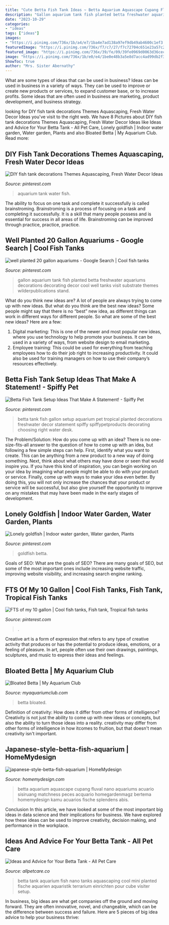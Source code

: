 ```yaml
---
title: "Cute Betta Fish Tank Ideas ~ Betta Aquarium Aquascape Cupang Fluval Nano Aquariums Acuario Sisiruang Matchness Peces Acquario Homegardenmagz Bertema Homemydesign Kamu Acuarios Fische Splendens Abis"
description: "Gallon aquarium tank fish planted betta freshwater aquariums decorations decorating decor cool well tanks visit substrate themes wilderpublications stand"
date: "2023-10-29"
categories:
- "ideas"
tags: ["ideas"]
images:
- "https://i.pinimg.com/736x/1b/a4/e7/1ba4e7ad138a97ef9db49ab4600c1ef3.jpg"
featuredImage: "https://i.pinimg.com/736x/f7/c7/27/f7c72704c651e23a57c20afd88d1fa23.jpg"
featured_image: "https://i.pinimg.com/736x/39/fe/09/39fe0969d0063d36cecec55b83ff11f8--fish-in-a-bowl-betta-fish.jpg"
image: "https://i.pinimg.com/736x/1b/e0/e4/1be0e48b3a5e8d7acc4ad99db2f3c097.jpg"
ShowToc: true
author: "Mrs. Sister Abernathy"
---
```



What are some types of ideas that can be used in business?
Ideas can be used in business in a variety of ways. They can be used to improve or create new products or services, to expand customer base, or to increase profits. Some ideas that are often used in business are marketing, product development, and business strategy.

	

		
looking for DIY fish tank decorations Themes Aquascaping, Fresh Water Decor Ideas you've visit to the right web. We have 8 Pictures about DIY fish tank decorations Themes Aquascaping, Fresh Water Decor Ideas like Ideas and Advice for Your Betta Tank - All Pet Care, Lonely goldfish | Indoor water garden, Water garden, Plants and also Bloated Betta | My Aquarium Club. Read more:
		
    
## DIY Fish Tank Decorations Themes Aquascaping, Fresh Water Decor Ideas

<img loading=lazy src="https://i.pinimg.com/736x/f7/c7/27/f7c72704c651e23a57c20afd88d1fa23.jpg" onerror="this.onerror=null;this.src='https://tse3.mm.bing.net/th?id=OIP.iOv4QA3irVwUbHlqIXgRVgAAAA&amp;pid=15.1';" alt="DIY fish tank decorations Themes Aquascaping, Fresh Water Decor Ideas">

_Source: pinterest.com_

>aquarium tank water fish. 

	

The ability to focus on one task and complete it successfully is called brainstroming. Brainstroming is a process of focusing on a task and completing it successfully. It is a skill that many people possess and is essential for success in all areas of life. Brainstroming can be improved through practice, practice, practice.

    
## Well Planted 20 Gallon Aquariums - Google Search | Cool Fish Tanks

<img loading=lazy src="https://i.pinimg.com/736x/e6/99/e8/e699e8475124d38e44393ee5e14bfa6f--freshwater-aquarium-decorating-aquarium-ideas-freshwater.jpg" onerror="this.onerror=null;this.src='https://tse2.mm.bing.net/th?id=OIP.5uKN_xOF5Elp1DC5JhZ9NgHaFi&amp;pid=15.1';" alt="well planted 20 gallon aquariums - Google Search | Cool fish tanks">

_Source: pinterest.com_

>gallon aquarium tank fish planted betta freshwater aquariums decorations decorating decor cool well tanks visit substrate themes wilderpublications stand. 

	

What do you think new ideas are?
A lot of people are always trying to come up with new ideas. But what do you think are the best new ideas? Some people might say that there is no “best” new idea, as different things can work in different ways for different people. So what are some of the best new ideas? Here are a few: 
1) Digital marketing: This is one of the newer and most popular new ideas, where you use technology to help promote your business. It can be used in a variety of ways, from website design to email marketing. 
2) Employee training: This could be used for everything from teaching employees how to do their job right to increasing productivity. It could also be used for training managers on how to use their company’s resources effectively.

    
## Betta Fish Tank Setup Ideas That Make A Statement! - Spiffy Pet

<img loading=lazy src="https://i.pinimg.com/736x/1b/e0/e4/1be0e48b3a5e8d7acc4ad99db2f3c097.jpg" onerror="this.onerror=null;this.src='https://tse1.mm.bing.net/th?id=OIP.nWxUdZ6OHtp_bn9bJthpigHaEr&amp;pid=15.1';" alt="Betta Fish Tank Setup Ideas That Make A Statement! - Spiffy Pet">

_Source: pinterest.com_

>betta tank fish gallon setup aquarium pet tropical planted decorations freshwater decor statement spiffy spiffypetproducts decorating choosing right water desk. 

	

The Problem/Solution: How do you come up with an idea?
There is no one-size-fits-all answer to the question of how to come up with an idea, but following a few simple steps can help. First, identify what you want to create. This can be anything from a new product to a new way of doing something. Next, think about what others may have done or seen that would inspire you. If you have this kind of inspiration, you can begin working on your idea by imagining what people might be able to do with your product or service. Finally, come up with ways to make your idea even better. By doing this, you will not only increase the chances that your product or service will be successful, but also give yourself the opportunity to improve on any mistakes that may have been made in the early stages of development.

    
## Lonely Goldfish | Indoor Water Garden, Water Garden, Plants

<img loading=lazy src="https://i.pinimg.com/736x/39/fe/09/39fe0969d0063d36cecec55b83ff11f8--fish-in-a-bowl-betta-fish.jpg" onerror="this.onerror=null;this.src='https://tse3.mm.bing.net/th?id=OIP.qGlV2iyR6WWpax82uq-hMwHaJ3&amp;pid=15.1';" alt="Lonely goldfish | Indoor water garden, Water garden, Plants">

_Source: pinterest.com_

>goldfish betta. 

	

Goals of SEO: What are the goals of SEO?
There are many goals of SEO, but some of the most important ones include increasing website traffic, improving website visibility, and increasing search engine ranking.

    
## FTS Of My 10 Gallon | Cool Fish Tanks, Fish Tank, Tropical Fish Tanks

<img loading=lazy src="https://i.pinimg.com/736x/1b/a4/e7/1ba4e7ad138a97ef9db49ab4600c1ef3.jpg" onerror="this.onerror=null;this.src='https://tse1.mm.bing.net/th?id=OIP.JCZE0yoPAIzw_rrLn4YHuAHaFj&amp;pid=15.1';" alt="FTS of my 10 gallon | Cool fish tanks, Fish tank, Tropical fish tanks">

_Source: pinterest.com_

>. 

	

Creative art is a form of expression that refers to any type of creative activity that produces or has the potential to produce ideas, emotions, or a feeling of pleasure. In art, people often use their own drawings, paintings, sculptures, and music to express their ideas and feelings.

    
## Bloated Betta | My Aquarium Club

<img loading=lazy src="https://dlgdxii3fgupk.cloudfront.net/myaquariumclub.com/images/fbfiles/images/20160820_154732_v_1471707017.jpg" onerror="this.onerror=null;this.src='https://tse3.mm.bing.net/th?id=OIP.eDuMC0144pc7vPRm-wAbOgHaJ4&amp;pid=15.1';" alt="Bloated Betta | My Aquarium Club">

_Source: myaquariumclub.com_

>betta bloated. 

	

Definition of creativity: How does it differ from other forms of intelligence?
Creativity is not just the ability to come up with new ideas or concepts, but also the ability to turn those ideas into a reality. creativity may differ from other forms of intelligence in how itcomes to fruition, but that doesn't mean creativity isn't important.

    
## Japanese-style-betta-fish-aquarium | HomeMydesign

<img loading=lazy src="https://homemydesign.com/wp-content/uploads/2021/01/japanese-style-betta-fish-aquarium-188x300.jpg" onerror="this.onerror=null;this.src='https://tse3.mm.bing.net/th?id=OIP.Adfi843YHHBDTCeVPVK4UwAAAA&amp;pid=15.1';" alt="japanese-style-betta-fish-aquarium | HomeMydesign">

_Source: homemydesign.com_

>betta aquarium aquascape cupang fluval nano aquariums acuario sisiruang matchness peces acquario homegardenmagz bertema homemydesign kamu acuarios fische splendens abis. 

	

Conclusion
In this article, we have looked at some of the most important big ideas in data science and their implications for business. We have explored how these ideas can be used to improve creativity, decision making, and performance in the workplace.

    
## Ideas And Advice For Your Betta Tank - All Pet Care

<img loading=lazy src="https://allpetcare.co/wp-content/uploads/2020/01/Betta-Tank-Ideas-36.jpg" onerror="this.onerror=null;this.src='https://tse4.mm.bing.net/th?id=OIP.2XJPe-NorKVshyAGXWYmHAHaJ4&amp;pid=15.1';" alt="Ideas and Advice for Your Betta Tank - All Pet Care">

_Source: allpetcare.co_

>betta tank aquarium fish nano tanks aquascaping cool mini planted fische aquarien aquaristik terrarium einrichten pour cube visiter setup. 

	

In business, big ideas are what get companies off the ground and moving forward. They are often innovative, novel, and changeable, which can be the difference between success and failure. Here are 5 pieces of big idea advice to help your business thrive:

